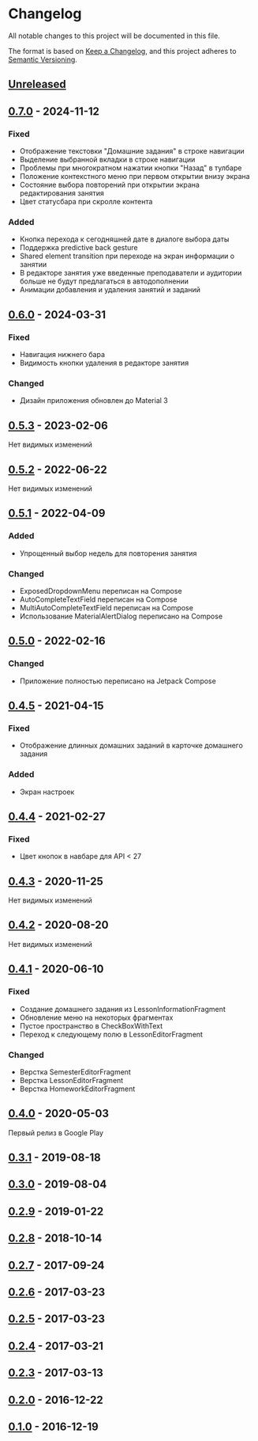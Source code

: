 # Changelog
All notable changes to this project will be documented in this file.

The format is based on [Keep a Changelog](https://keepachangelog.com/en/1.0.0/),
and this project adheres to [Semantic Versioning](https://semver.org/spec/v2.0.0.html).

## [Unreleased]

## [0.7.0] - 2024-11-12

### Fixed
- Отображение текстовки "Домашние задания" в строке навигации
- Выделение выбранной вкладки в строке навигации
- Проблемы при многократном нажатии кнопки "Назад" в тулбаре
- Положение контекстного меню при первом открытии внизу экрана
- Состояние выбора повторений при открытии экрана редактирования занятия
- Цвет статусбара при скролле контента

### Added
- Кнопка перехода к сегодняшней дате в диалоге выбора даты
- Поддержка predictive back gesture
- Shared element transition при переходе на экран информации о занятии
- В редакторе занятия уже введенные преподаватели и аудитории больше не будут предлагаться в автодополнении
- Анимации добавления и удаления занятий и заданий

## [0.6.0] - 2024-03-31

### Fixed
- Навигация нижнего бара
- Видимость кнопки удаления в редакторе занятия

### Changed
- Дизайн приложения обновлен до Material 3

## [0.5.3] - 2023-02-06

Нет видимых изменений

## [0.5.2] - 2022-06-22

Нет видимых изменений

## [0.5.1] - 2022-04-09

### Added
- Упрощенный выбор недель для повторения занятия

### Changed
- ExposedDropdownMenu переписан на Compose
- AutoCompleteTextField переписан на Compose
- MultiAutoCompleteTextField переписан на Compose
- Использование MaterialAlertDialog переписано на Compose

## [0.5.0] - 2022-02-16

### Changed
- Приложение полностью переписано на Jetpack Compose

## [0.4.5] - 2021-04-15

### Fixed
- Отображение длинных домашних заданий в карточке домашнего задания

### Added
- Экран настроек

## [0.4.4] - 2021-02-27

### Fixed
- Цвет кнопок в навбаре для API < 27

## [0.4.3] - 2020-11-25

Нет видимых изменений

## [0.4.2] - 2020-08-20

Нет видимых изменений

## [0.4.1] - 2020-06-10

### Fixed
- Создание домашнего задания из LessonInformationFragment
- Обновление меню на некоторых фрагментах
- Пустое пространство в CheckBoxWithText
- Переход к следующему полю в LessonEditorFragment

### Changed
- Верстка SemesterEditorFragment
- Верстка LessonEditorFragment
- Верстка HomeworkEditorFragment

## [0.4.0] - 2020-05-03

Первый релиз в Google Play

## [0.3.1] - 2019-08-18
## [0.3.0] - 2019-08-04
## [0.2.9] - 2019-01-22
## [0.2.8] - 2018-10-14
## [0.2.7] - 2017-09-24
## [0.2.6] - 2017-03-23
## [0.2.5] - 2017-03-23
## [0.2.4] - 2017-03-21
## [0.2.3] - 2017-03-13
## [0.2.0] - 2016-12-22
## [0.1.0] - 2016-12-19

<!-- @formatter:off -->
[Unreleased]: https://github.com/Erdenian/StudentAssistant/compare/0.7.0...develop
[0.7.0]: https://github.com/Erdenian/StudentAssistant/compare/0.6.0...0.7.0
[0.6.0]: https://github.com/Erdenian/StudentAssistant/compare/0.5.3...0.6.0
[0.5.3]: https://github.com/Erdenian/StudentAssistant/compare/0.5.2...0.5.3
[0.5.2]: https://github.com/Erdenian/StudentAssistant/compare/0.5.1...0.5.2
[0.5.1]: https://github.com/Erdenian/StudentAssistant/compare/0.5.0...0.5.1
[0.5.0]: https://github.com/Erdenian/StudentAssistant/compare/0.4.5...0.5.0
[0.4.5]: https://github.com/Erdenian/StudentAssistant/compare/0.4.4...0.4.5
[0.4.4]: https://github.com/Erdenian/StudentAssistant/compare/0.4.3...0.4.4
[0.4.3]: https://github.com/Erdenian/StudentAssistant/compare/0.4.2...0.4.3
[0.4.2]: https://github.com/Erdenian/StudentAssistant/compare/0.4.1...0.4.2
[0.4.1]: https://github.com/Erdenian/StudentAssistant/compare/0.4.0...0.4.1
[0.4.0]: https://github.com/Erdenian/StudentAssistant/compare/0.3.1...0.4.0
[0.3.1]: https://github.com/Erdenian/StudentAssistant/compare/0.3.0...0.3.1
[0.3.0]: https://github.com/Erdenian/StudentAssistant/compare/0.2.9...0.3.0
[0.2.9]: https://github.com/Erdenian/StudentAssistant/compare/0.2.8...0.2.9
[0.2.8]: https://github.com/Erdenian/StudentAssistant/compare/0.2.7...0.2.8
[0.2.7]: https://github.com/Erdenian/StudentAssistant/compare/0.2.6...0.2.7
[0.2.6]: https://github.com/Erdenian/StudentAssistant/compare/0.2.5...0.2.6
[0.2.5]: https://github.com/Erdenian/StudentAssistant/compare/0.2.4...0.2.5
[0.2.4]: https://github.com/Erdenian/StudentAssistant/compare/0.2.3...0.2.4
[0.2.3]: https://github.com/Erdenian/StudentAssistant/compare/0.2.0...0.2.3
[0.2.0]: https://github.com/Erdenian/StudentAssistant/compare/0.1.0...0.2.0
[0.1.0]: https://github.com/Erdenian/StudentAssistant/compare/e616d052ad609f694c1dd9c4492a758597fd8f3f...0.1.0
<!-- @formatter:on -->
